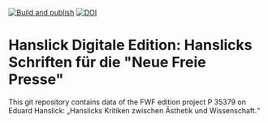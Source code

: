 [![Build and publish](https://github.com/acdh-oeaw/hanslick-vms/actions/workflows/build.yml/badge.svg)](https://github.com/acdh-oeaw/hanslick-vms/actions/workflows/build.yml) 
[![DOI](https://zenodo.org/badge/DOI/10.5281/zenodo.11202341.svg)](https://doi.org/10.5281/zenodo.11202341)


# Hanslick Digitale Edition: Hanslicks Schriften für die "Neue Freie Presse"

This git repository contains data of the FWF edition project P 35379 on Eduard Hanslick: „Hanslicks Kritiken zwischen Ästhetik und Wissenschaft.“
